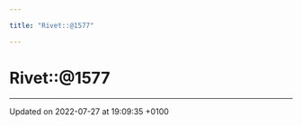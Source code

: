 ```yaml
---

title: "Rivet::@1577"

---
```


# Rivet::@1577








-------------------------------

Updated on 2022-07-27 at 19:09:35 +0100